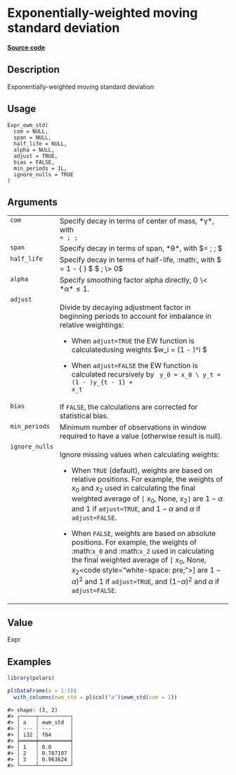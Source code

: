 

# Exponentially-weighted moving standard deviation

[**Source code**](https://github.com/pola-rs/r-polars/tree/8387e0a88c6889e6449b053999aada405c241066/R/expr__expr.R#L3055)

## Description

Exponentially-weighted moving standard deviation

## Usage

<pre><code class='language-R'>Expr_ewm_std(
  com = NULL,
  span = NULL,
  half_life = NULL,
  alpha = NULL,
  adjust = TRUE,
  bias = FALSE,
  min_periods = 1L,
  ignore_nulls = TRUE
)
</code></pre>

## Arguments

<table>
<tr>
<td style="white-space: nowrap; font-family: monospace; vertical-align: top">
<code id="Expr_ewm_std_:_com">com</code>
</td>
<td>
Specify decay in terms of center of mass, *γ*, with <code class="reqn">
= ; ; </code>
</td>
</tr>
<tr>
<td style="white-space: nowrap; font-family: monospace; vertical-align: top">
<code id="Expr_ewm_std_:_span">span</code>
</td>
<td>
Specify decay in terms of span, *θ*, with $= ; ; $
</td>
</tr>
<tr>
<td style="white-space: nowrap; font-family: monospace; vertical-align: top">
<code id="Expr_ewm_std_:_half_life">half_life</code>
</td>
<td>
Specify decay in terms of half-life,
:math:<code style="white-space: pre;"></code>, with $ = 1 - { } $ $ ; \>
0$
</td>
</tr>
<tr>
<td style="white-space: nowrap; font-family: monospace; vertical-align: top">
<code id="Expr_ewm_std_:_alpha">alpha</code>
</td>
<td>
Specify smoothing factor alpha directly, 0 \< *α* ≤ 1.
</td>
</tr>
<tr>
<td style="white-space: nowrap; font-family: monospace; vertical-align: top">
<code id="Expr_ewm_std_:_adjust">adjust</code>
</td>
<td>

Divide by decaying adjustment factor in beginning periods to account for
imbalance in relative weightings:

<ul>
<li>

When <code>adjust=TRUE</code> the EW function is calculatedusing weights
$w_i = (1 - )^i $

</li>
<li>

When <code>adjust=FALSE</code> the EW function is calculated recursively
by <code class="reqn"> y_0 = x_0 \\ y_t = (1 - )y\_{t - 1} + x_t </code>

</li>
</ul>
</td>
</tr>
<tr>
<td style="white-space: nowrap; font-family: monospace; vertical-align: top">
<code id="Expr_ewm_std_:_bias">bias</code>
</td>
<td>
If <code>FALSE</code>, the calculations are corrected for statistical
bias.
</td>
</tr>
<tr>
<td style="white-space: nowrap; font-family: monospace; vertical-align: top">
<code id="Expr_ewm_std_:_min_periods">min_periods</code>
</td>
<td>
Minimum number of observations in window required to have a value
(otherwise result is null).
</td>
</tr>
<tr>
<td style="white-space: nowrap; font-family: monospace; vertical-align: top">
<code id="Expr_ewm_std_:_ignore_nulls">ignore_nulls</code>
</td>
<td>

Ignore missing values when calculating weights:

<ul>
<li>

When <code>TRUE</code> (default), weights are based on relative
positions. For example, the weights of *x*<sub>0</sub> and
*x*<sub>2</sub> used in calculating the final weighted average of
<code>\[</code> *x*<sub>0</sub>, None,
*x*<sub>2</sub><code style="white-space: pre;">\]</code> are 1 − *α* and
1 if <code>adjust=TRUE</code>, and 1 − *α* and *α* if
<code>adjust=FALSE</code>.

</li>
<li>

When <code>FALSE</code>, weights are based on absolute positions. For
example, the weights of :math:<code>x_0</code> and
:math:<code>x_2</code> used in calculating the final weighted average of
<code>\[</code> *x*<sub>0</sub>, None, *x*<sub>2</sub>\<code
style=“white-space: pre;”\>\]</code> are 1 − *α*)<sup>2</sup> and 1 if
<code>adjust=TRUE</code>, and (1−*α*)<sup>2</sup> and *α* if
<code>adjust=FALSE</code>.

</li>
</ul>
</td>
</tr>
</table>

## Value

Expr

## Examples

``` r
library(polars)

pl$DataFrame(a = 1:3)$
  with_columns(ewm_std = pl$col("a")$ewm_std(com = 1))
```

    #> shape: (3, 2)
    #> ┌─────┬──────────┐
    #> │ a   ┆ ewm_std  │
    #> │ --- ┆ ---      │
    #> │ i32 ┆ f64      │
    #> ╞═════╪══════════╡
    #> │ 1   ┆ 0.0      │
    #> │ 2   ┆ 0.707107 │
    #> │ 3   ┆ 0.963624 │
    #> └─────┴──────────┘

